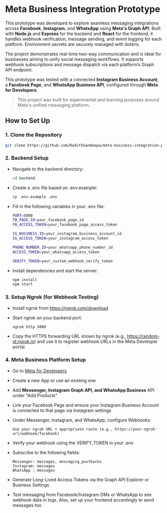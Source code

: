 # Meta Business Integration Prototype

This prototype was developed to explore seamless messaging integrations across **Facebook**, **Instagram**, and **WhatsApp** using **Meta's Graph API**. Built with **Node.js** and **Express** for the backend and **React** for the frontend, it handles webhook verification, message sending, and event logging for each platform. Environment secrets are securely managed with dotenv.

The project demonstrates real-time two-way communication and is ideal for businesses aiming to unify social messaging workflows. It supports webhook subscriptions and message dispatch via each platform’s Graph API endpoint.

This prototype was tested with a connected **Instagram Business Account**, a **Facebook Page**, and **WhatsApp Business API**, configured through **Meta for Developers**.

> This project was built for experimental and learning purposes around Meta's unified messaging platform.

## How to Set Up

### 1. Clone the Repository

```bash
git clone https://github.com/RadithSandeepa/meta-business-integration-prototype.git
```

### 2. Backend Setup

- Navigate to the backend directory:
  
  ```bash
  cd backend
  ```

- Create a .env file based on .env.example:

  ```bash
  cp .env.example .env
  ```

- Fill in the following variables in your .env file:

  ```bash
  PORT=5000
  FB_PAGE_ID=your_facebook_page_id
  FB_ACCESS_TOKEN=your_facebook_page_access_token
  
  IG_BUSINESS_ID=your_instagram_business_account_id
  IG_ACCESS_TOKEN=your_instagram_access_token
  
  PHONE_NUMBER_ID=your_whatsapp_phone_number_id
  ACCESS_TOKEN=your_whatsapp_access_token
  
  VERIFY_TOKEN=your_custom_webhook_verify_token
  ```

- Install dependencies and start the server:

  ```bash
  npm install
  npm start
  ```

### 3. Setup Ngrok (for Webhook Testing)

- Install ngrok from https://ngrok.com/download
- Start ngrok on your backend port:

  ```bash
  ngrok http 5000
  ```

- Copy the HTTPS forwarding URL shown by ngrok (e.g., https://random-id.ngrok.io) and use it to register webhook URLs in the Meta Developer portal.

### 4. Meta Business Platform Setup  

- Go to [Meta for Developers](https://developers.facebook.com/)
- Create a new App or use an existing one
- Add **Messenger, Instagram Graph API, and WhatsApp Business** API under "Add Products"
- Link your Facebook Page and ensure your Instagram Business Account is connected to that page via Instagram settings
- Under Messenger, Instagram, and WhatsApp, configure Webhooks:
  
  ```
  Use your ngrok URL + appropriate route (e.g., https://your-ngrok-url/webhook/facebook)
  ```

- Verify your webhook using the VERIFY_TOKEN in your .env
- Subscribe to the following fields:
  
  ```
  Messenger: messages, messaging_postbacks
  Instagram: messages
  WhatsApp : messages
  ```

- Generate Long-Lived Access Tokens via the Graph API Explorer or Business Settings
- Test messaging from Facebook/Instagram DMs or WhatsApp to see webhook data in logs. Also, set up your frontend accordingly to send messages too.

















